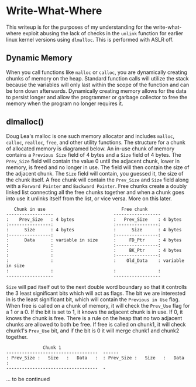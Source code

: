 # Write-What-Where
This writeup is for the purposes of my understanding for the write-what-where exploit abusing the lack of checks in the `unlink` function for earlier linux kernel versions 
using `dlmalloc`. This is performed with ASLR off.

## Dynamic Memory
When you call functions like `malloc` or `calloc`, you are dynamically creating chunks of memory on the heap. Standard function calls will utilize the stack because the variables
will only last within the scope of the function and can be torn down afterwards. Dynamically creating memory allows for the data to persist longer and allow the programmer or
garbage collector to free the memory when the program no longer requires it.

## dlmalloc()
Doug Lea's malloc is one such memory allocator and includes `malloc`, `calloc`, `realloc`, `free`, and other utility functions. The structure for a chunk of allocated memory is
diagramed below. An in-use chunk of memory contains a `Previous Size` field of 4 bytes and a `Size` field of 4 bytes. The `Prev_Size` field will contain the value 0 until the
adjacent chunk, lower in memory, is freed and no longer in use. The field will then contain the size of the adjacent chunk. The `Size` field will contain, you guessed it, the 
size of the chunk itself. A free chunk will contain the `Prev_Size` and `Size` field along with a `Forward Pointer` and `Backward Pointer`. Free chunks create a doubly linked
list connecting all the free chunks together and when a chunk goes into use it unlinks itself from the list, or vice versa. More on this later.

```
   Chunk in use                             Free chunk
------------------                       ------------------
:    Prev_Size   : 4 bytes               :   Prev_Size    : 4 bytes
:----------------:                       :----------------:
:      Size      : 4 bytes               :      Size      : 4 bytes
:----------------:                       :----------------:
:      Data      : variable in size      :     FD_Ptr     : 4 bytes
:                :                       :----------------:
:                :                       :     BK_Ptr     : 4 bytes
:                :                       :----------------:
:                :                       :    Old_Data    : variable in size
:                :                       :                :
------------------                       ------------------
```
`Size` will pad itself out to the next double word boundary so that it controlls the 3 least significant bits which will act as flags. The bit we are interested
in is the least significant bit, which will contain the `Previous in Use` flag. When free is called on a chunk of memory, it will check the `Prev_Use` flag for a 1 or a 0. If the 
bit is set to 1, it knows the adjacent chunk is in use. If 0, it knows the chunk is free. There is a rule on the heap that no two adjacent chunks are allowed to both be free. If
free is called on chunk1, it will check chunk1's `Prev_Use` bit, and if the bit is 0 it will merge chunk1 and chunk2 together.
```
              Chunk 1
-----------------------------------  ------
: Prev_Size :   Size   :   Data   :  : Prev_Size :   Size   :   Data   :
-----------------------------------  -
```

... to be continued
